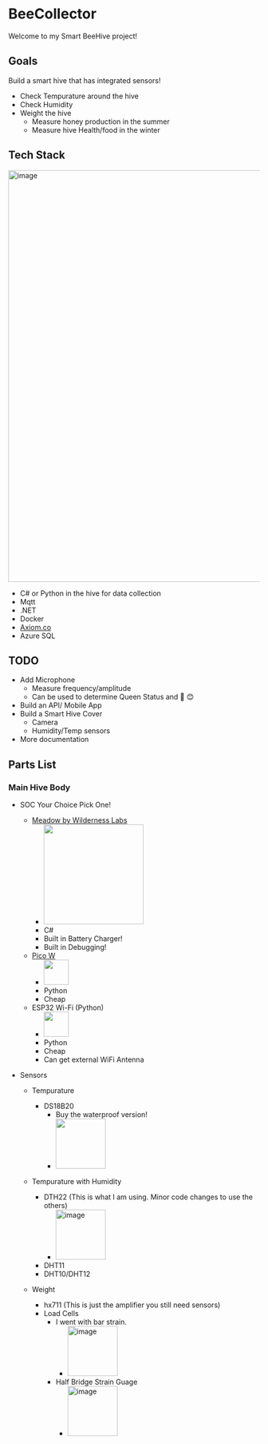 # BeeCollector
 
Welcome to my Smart BeeHive project!

## Goals

Build a smart hive that has integrated sensors!

* Check Tempurature around the hive
* Check Humidity
* Weight the hive
	* Measure honey production in the summer
	* Measure hive Health/food in the winter

## Tech Stack

<img width="824" alt="image" src="https://user-images.githubusercontent.com/256046/229032407-c52b89fc-5e16-492c-941b-f1c32883c0f8.png">

* C# or Python in the hive for data collection
* Mqtt
* .NET
* Docker
* [Axiom.co](https://axiom.co/)
* Azure SQL


## TODO

* Add Microphone
	* Measure frequency/amplitude
	* Can be used to determine Queen Status  and 🐝 😊 
* Build an API/ Mobile App
* Build a Smart Hive Cover
	* Camera
	* Humidity/Temp sensors
* More documentation

## Parts List

### Main Hive Body

* SOC Your Choice Pick One!
	*  [Meadow by Wilderness Labs](https://store.wildernesslabs.co/collections/frontpage/products/meadow-f7-feather) 
		*  <img src="https://user-images.githubusercontent.com/256046/229030914-3c27fc50-fd5f-45cb-b4c0-5cb062de4e49.png" width="200" />
		*  C# 
		*  Built in Battery Charger!
		*  Built in Debugging!
	*  [Pico W](https://www.raspberrypi.com/documentation/microcontrollers/raspberry-pi-pico.html)
		* <img src="https://user-images.githubusercontent.com/256046/229030461-859e5c04-5d1b-453d-940e-9beed4d26356.png" width="50" />
		* Python
		* Cheap
	*  ESP32 Wi-Fi (Python) 
		* <img src="https://user-images.githubusercontent.com/256046/229030829-82062396-c442-4c89-86a3-0e661b85f02a.png" width="50" />
		* Python
		* Cheap
		* Can get external WiFi Antenna 

* Sensors
	* Tempurature
		* DS18B20
			* Buy the waterproof version!
			* <img src="https://user-images.githubusercontent.com/256046/229031421-06aba076-0523-4526-aeb4-7078a82c1e48.png" width="100" />

	* Tempurature with Humidity
		* DTH22 (This is what I am using. Minor code changes to use the others)
			* <img width="100" alt="image" src="https://user-images.githubusercontent.com/256046/229031232-f62bac55-db9a-48a8-b6af-904ac634975a.png">
		* DHT11
		* DHT10/DHT12
	* Weight
		* hx711 (This is just the amplifier you still need sensors)
		* Load Cells
			* I went with bar strain. 
				* <img width="100" alt="image" src="https://user-images.githubusercontent.com/256046/229031552-a55b1538-0406-4c4f-ace0-4b2adcf6c929.png">
			* Half Bridge Strain Guage
				* <img width="100" alt="image" src="https://user-images.githubusercontent.com/256046/229031663-e58606fc-cf4f-4118-8cf1-b12f494f85cf.png">
